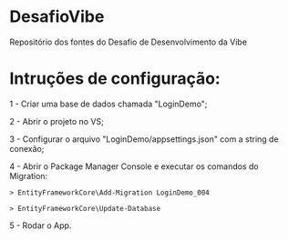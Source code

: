# DesafioVibe
Repositório dos fontes do Desafio de Desenvolvimento da Vibe


# Intruções de configuração:

1 - Criar uma base de dados chamada "LoginDemo";

2 - Abrir o projeto no VS;

3 - Configurar o arquivo "LoginDemo/appsettings.json" com a string de conexão;

4 - Abrir o Package Manager Console e executar os comandos do Migration:

	> EntityFrameworkCore\Add-Migration LoginDemo_004
	
	> EntityFrameworkCore\Update-Database

5 - Rodar o App.
